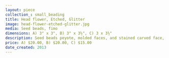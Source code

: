 ```yaml
---
layout: piece
collection_: small_beading
title: Head flower, Etched, Glitter
image: head-flower-etched-glitter.jpg
media: Seed beads, fimo
dimensions: A) 3" x 3", B) 3" x 3½", C) 3 x 3½"
description: Seed beads peyote, molded faces, and stained carved face, with jewels and adornment.
price: A) $20.00, B) $20.00, C) $15.00
date_created: 2013
---
```

